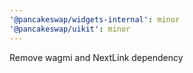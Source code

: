 ```yaml
---
'@pancakeswap/widgets-internal': minor
'@pancakeswap/uikit': minor
---
```


Remove wagmi and NextLink dependency
